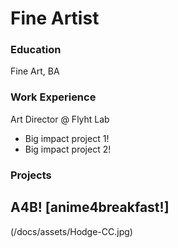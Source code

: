 # Fine Artist

### Education
Fine Art, BA

### Work Experience
Art Director @ Flyht Lab
- Big impact project 1!
- Big impact project 2!

### Projects
A4B! [anime4breakfast!]
- 
(/docs/assets/Hodge-CC.jpg)
